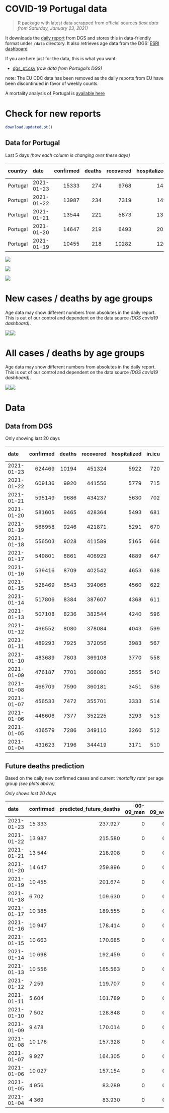COVID-19 Portugal data
================

> R package with latest data scrapped from official sources *(last data
> from Saturday, January 23, 2021)*

It downloads the [daily
report](https://covid19.min-saude.pt/relatorio-de-situacao/) from DGS
and stores this in data-friendly format under `/data` directory. It also
retrieves age data from the DGS’ [ESRI
dashboard](https://covid19.min-saude.pt/ponto-de-situacao-atual-em-portugal/)

If you are here just for the data, this is what you want:

  - [dgs\_pt.csv](raw/master/data/dgs_pt.csv) *(raw data from Portugal’s
    DGS)*

note: The EU CDC data has been removed as the daily reports from EU have
been discontinued in favor of weekly counts.

A mortality analysis of Portugal is [available
here](https://averissimo.github.io/covid19-analysis/mortality.html)

# Check for new reports

``` r
download.updated.pt()
```

## Data for Portugal

Last 5 days *(how each column is changing over these days)*

| country  | date       | confirmed | deaths | recovered | hospitalized | in.icu | confirmed\_m\_00-09 | confirmed\_w\_00-09 | confirmed\_m\_10-19 | confirmed\_w\_10-19 | confirmed\_m\_20-29 | confirmed\_w\_20-29 | confirmed\_m\_30-39 | confirmed\_w\_30-39 | confirmed\_m\_40-49 | confirmed\_w\_40-49 | confirmed\_m\_50-59 | confirmed\_w\_50-59 | confirmed\_m\_60-69 | confirmed\_w\_60-69 | confirmed\_m\_70-79 | confirmed\_w\_70-79 | confirmed\_m\_80+ | confirmed\_w\_80+ | death\_m\_00-09 | death\_w\_00-09 | death\_m\_10-19 | death\_w\_10-19 | death\_m\_20-29 | death\_w\_20-29 | death\_m\_30-39 | death\_w\_30-39 | death\_m\_40-49 | death\_w\_40-49 | death\_m\_50-59 | death\_w\_50-59 | death\_m\_60-69 | death\_w\_60-69 | death\_m\_70-79 | death\_w\_70-79 | death\_m\_80+ | death\_w\_80+ |
| :------- | :--------- | --------: | -----: | --------: | -----------: | -----: | ------------------: | ------------------: | ------------------: | ------------------: | ------------------: | ------------------: | ------------------: | ------------------: | ------------------: | ------------------: | ------------------: | ------------------: | ------------------: | ------------------: | ------------------: | ------------------: | ----------------: | ----------------: | --------------: | --------------: | --------------: | --------------: | --------------: | --------------: | --------------: | --------------: | --------------: | --------------: | --------------: | --------------: | --------------: | --------------: | --------------: | --------------: | ------------: | ------------: |
| Portugal | 2021-01-23 |     15333 |    274 |      9768 |          143 |      5 |                 460 |                 497 |                 835 |                 784 |                 909 |                1013 |                 947 |                1205 |                1213 |                1453 |                1027 |                1336 |                 760 |                 800 |                 465 |                 477 |               397 |               755 |               0 |               0 |               0 |               0 |               0 |               0 |               0 |               0 |               1 |               0 |               7 |               1 |              23 |               6 |              41 |              20 |            82 |            93 |
| Portugal | 2021-01-22 |     13987 |    234 |      7319 |          149 |     13 |                 472 |                 442 |                 783 |                 716 |                 851 |                 962 |                 896 |                1089 |                1075 |                1320 |                 947 |                1159 |                 622 |                 720 |                 404 |                 461 |               350 |               715 |               0 |               0 |               0 |               0 |               0 |               0 |               0 |               0 |               1 |               0 |               1 |               0 |              12 |               4 |              36 |              17 |            76 |            87 |
| Portugal | 2021-01-21 |     13544 |    221 |      5873 |          137 |     21 |                 445 |                 429 |                 756 |                 703 |                 783 |                 885 |                 835 |                1016 |                1039 |                1353 |                 911 |                1143 |                 638 |                 704 |                 403 |                 423 |               402 |               671 |               0 |               0 |               0 |               0 |               0 |               0 |               0 |               1 |               1 |               0 |               7 |               1 |              14 |               5 |              28 |              19 |            59 |            86 |
| Portugal | 2021-01-20 |     14647 |    219 |      6493 |          202 |     11 |                 423 |                 394 |                 741 |                 707 |                 847 |                 962 |                 926 |                1205 |                1120 |                1433 |                 958 |                1203 |                 685 |                 743 |                 464 |                 526 |               472 |               837 |               0 |               0 |               0 |               0 |               1 |               0 |               1 |               0 |               2 |               1 |               4 |               1 |              13 |               4 |              22 |              23 |            74 |            73 |
| Portugal | 2021-01-19 |     10455 |    218 |     10282 |          126 |      6 |                 253 |                 278 |                 458 |                 434 |                 602 |                 697 |                 637 |                 820 |                 809 |                 998 |                 686 |                 901 |                 563 |                 543 |                 349 |                 352 |               324 |               748 |               0 |               0 |               0 |               0 |               0 |               0 |               2 |               0 |               0 |               0 |               4 |               3 |              11 |               5 |              32 |              10 |            62 |            89 |

![](README_files/figure-gfm/totals-1.svg)<!-- -->

![](README_files/figure-gfm/differential-1.svg)<!-- -->

![](README_files/figure-gfm/differential_7days-1.svg)<!-- -->

# New cases / deaths by age groups

Age data may show different numbers from absolutes in the daily report.
This is out of our control and dependent on the data source *(DGS
covid19 dashboard)*.

![](README_files/figure-gfm/new_cases_deaths-1.svg)<!-- -->![](README_files/figure-gfm/new_cases_deaths-2.svg)<!-- -->

# All cases / deaths by age groups

Age data may show different numbers from absolutes in the daily report.
This is out of our control and dependent on the data source *(DGS
covid19 dashboard)*.

![](README_files/figure-gfm/total_cases_deaths-1.svg)<!-- -->![](README_files/figure-gfm/total_cases_deaths-2.svg)<!-- -->

# Data

## Data from DGS

Only showing last 20 days

| date       | confirmed | deaths | recovered | hospitalized | in.icu | confirmed\_m\_00-09 | confirmed\_w\_00-09 | confirmed\_m\_10-19 | confirmed\_w\_10-19 | confirmed\_m\_20-29 | confirmed\_w\_20-29 | confirmed\_m\_30-39 | confirmed\_w\_30-39 | confirmed\_m\_40-49 | confirmed\_w\_40-49 | confirmed\_m\_50-59 | confirmed\_w\_50-59 | confirmed\_m\_60-69 | confirmed\_w\_60-69 | confirmed\_m\_70-79 | confirmed\_w\_70-79 | confirmed\_m\_80+ | confirmed\_w\_80+ | death\_m\_00-09 | death\_w\_00-09 | death\_m\_10-19 | death\_w\_10-19 | death\_m\_20-29 | death\_w\_20-29 | death\_m\_30-39 | death\_w\_30-39 | death\_m\_40-49 | death\_w\_40-49 | death\_m\_50-59 | death\_w\_50-59 | death\_m\_60-69 | death\_w\_60-69 | death\_m\_70-79 | death\_w\_70-79 | death\_m\_80+ | death\_w\_80+ |
| :--------- | --------: | -----: | --------: | -----------: | -----: | ------------------: | ------------------: | ------------------: | ------------------: | ------------------: | ------------------: | ------------------: | ------------------: | ------------------: | ------------------: | ------------------: | ------------------: | ------------------: | ------------------: | ------------------: | ------------------: | ----------------: | ----------------: | --------------: | --------------: | --------------: | --------------: | --------------: | --------------: | --------------: | --------------: | --------------: | --------------: | --------------: | --------------: | --------------: | --------------: | --------------: | --------------: | ------------: | ------------: |
| 2021-01-23 |    624469 |  10194 |    451324 |         5922 |    720 |               17185 |               16581 |               28831 |               29212 |               43160 |               49364 |               41564 |               50100 |               45443 |               58379 |               40036 |               51755 |               29612 |               31920 |               18885 |               21291 |             16771 |             34189 |               0 |               1 |               1 |               1 |               5 |               3 |              12 |              12 |              59 |              29 |             191 |              74 |             610 |             244 |            1318 |             771 |          3117 |          3746 |
| 2021-01-22 |    609136 |   9920 |    441556 |         5779 |    715 |               16725 |               16084 |               27996 |               28428 |               42251 |               48351 |               40617 |               48895 |               44230 |               56926 |               39009 |               50419 |               28852 |               31120 |               18420 |               20814 |             16374 |             33434 |               0 |               1 |               1 |               1 |               5 |               3 |              12 |              12 |              58 |              29 |             184 |              73 |             587 |             238 |            1277 |             751 |          3035 |          3653 |
| 2021-01-21 |    595149 |   9686 |    434237 |         5630 |    702 |               16253 |               15642 |               27213 |               27712 |               41400 |               47389 |               39721 |               47806 |               43155 |               55606 |               38062 |               49260 |               28230 |               30400 |               18016 |               20353 |             16024 |             32719 |               0 |               1 |               1 |               1 |               5 |               3 |              12 |              12 |              57 |              29 |             183 |              73 |             575 |             234 |            1241 |             734 |          2959 |          3566 |
| 2021-01-20 |    581605 |   9465 |    428364 |         5493 |    681 |               15808 |               15213 |               26457 |               27009 |               40617 |               46504 |               38886 |               46790 |               42116 |               54253 |               37151 |               48117 |               27592 |               29696 |               17613 |               19930 |             15622 |             32048 |               0 |               1 |               1 |               1 |               5 |               3 |              12 |              11 |              56 |              29 |             176 |              72 |             561 |             229 |            1213 |             715 |          2900 |          3480 |
| 2021-01-19 |    566958 |   9246 |    421871 |         5291 |    670 |               15385 |               14819 |               25716 |               26302 |               39770 |               45542 |               37960 |               45585 |               40996 |               52820 |               36193 |               46914 |               26907 |               28953 |               17149 |               19404 |             15150 |             31211 |               0 |               1 |               1 |               1 |               4 |               3 |              11 |              11 |              54 |              28 |             172 |              71 |             548 |             225 |            1191 |             692 |          2826 |          3407 |
| 2021-01-18 |    556503 |   9028 |    411589 |         5165 |    664 |               15132 |               14541 |               25258 |               25868 |               39168 |               44845 |               37323 |               44765 |               40187 |               51822 |               35507 |               46013 |               26344 |               28410 |               16800 |               19052 |             14826 |             30463 |               0 |               1 |               1 |               1 |               4 |               3 |               9 |              11 |              54 |              28 |             168 |              68 |             537 |             220 |            1159 |             682 |          2764 |          3318 |
| 2021-01-17 |    549801 |   8861 |    406929 |         4889 |    647 |               14909 |               14318 |               24887 |               25534 |               38737 |               44378 |               36904 |               44231 |               39693 |               51206 |               35806 |               45499 |               26002 |               28072 |               16579 |               18838 |             14640 |             30109 |               0 |               1 |               1 |               1 |               3 |               3 |               9 |               9 |              54 |              27 |             167 |              66 |             530 |             215 |            1142 |             677 |          2702 |          3254 |
| 2021-01-16 |    539416 |   8709 |    402542 |         4653 |    638 |               14546 |               13994 |               24342 |               24994 |               38146 |               43649 |               36284 |               43486 |               38925 |               50221 |               34496 |               44686 |               25519 |               27481 |               16252 |               18511 |             14349 |             29407 |               0 |               1 |               1 |               1 |               3 |               3 |               9 |               8 |              54 |              27 |             165 |              65 |             524 |             212 |            1116 |             664 |          2654 |          3202 |
| 2021-01-15 |    528469 |   8543 |    394065 |         4560 |    622 |               14197 |               13662 |               23749 |               24359 |               37445 |               42867 |               35633 |               42656 |               38109 |               49193 |               33768 |               43779 |               25013 |               26959 |               15889 |               18129 |             14050 |             28838 |               0 |               1 |               1 |               1 |               3 |               3 |               9 |               7 |              53 |              27 |             160 |              65 |             211 |             209 |            1096 |             649 |          2602 |          3146 |
| 2021-01-14 |    517806 |   8384 |    387607 |         4368 |    611 |               13843 |               13321 |               23240 |               23790 |               36694 |               42134 |               34952 |               41868 |               37333 |               48183 |               33046 |               42892 |               24526 |               26465 |               15540 |               17753 |             13774 |             28283 |               0 |               1 |               1 |               1 |               3 |               3 |               9 |               7 |              52 |              27 |             157 |              65 |             504 |             203 |            1074 |             638 |          2560 |          3079 |
| 2021-01-13 |    507108 |   8236 |    382544 |         4240 |    596 |               13524 |               12998 |               22723 |               23308 |               36004 |               41364 |               34299 |               41072 |               36554 |               47163 |               32376 |               41999 |               23978 |               25933 |               15208 |               17353 |             13428 |             27657 |               0 |               1 |               1 |               1 |               3 |               3 |               9 |               7 |              49 |              26 |             155 |              64 |             490 |             197 |            1060 |             618 |          2522 |          3030 |
| 2021-01-12 |    496552 |   8080 |    378084 |         4043 |    599 |               13225 |               12699 |               22215 |               22816 |               35334 |               40545 |               33562 |               40252 |               35833 |               46145 |               31709 |               41096 |               23419 |               25372 |               14899 |               16989 |             13169 |             27106 |               0 |               1 |               1 |               1 |               3 |               3 |               8 |               7 |              47 |              26 |             151 |              63 |             480 |             195 |            1048 |             609 |          2465 |          2972 |
| 2021-01-11 |    489293 |   7925 |    372056 |         3983 |    567 |               13047 |               12551 |               21875 |               22477 |               34851 |               39947 |               33094 |               39700 |               35330 |               45504 |               31217 |               40522 |               23007 |               24937 |               14644 |               16701 |             12974 |             26751 |               0 |               1 |               1 |               1 |               3 |               3 |               8 |               7 |              46 |              26 |             147 |              63 |             469 |             189 |            1035 |             597 |          2422 |          2907 |
| 2021-01-10 |    483689 |   7803 |    369108 |         3770 |    558 |               12880 |               12414 |               21620 |               22205 |               34458 |               39500 |               32757 |               39266 |               34935 |               45014 |               30872 |               40073 |               22735 |               24621 |               14479 |               16506 |             12802 |             26387 |               0 |               1 |               1 |               1 |               3 |               3 |               8 |               7 |              45 |              26 |             145 |              63 |             459 |             185 |            1018 |             583 |          2392 |          2863 |
| 2021-01-09 |    476187 |   7701 |    366080 |         3555 |    540 |               12647 |               12217 |               21262 |               21849 |               33921 |               38926 |               32264 |               38695 |               34407 |               44397 |               30384 |               39470 |               22375 |               24202 |               14251 |               16237 |             12611 |             25908 |               0 |               1 |               1 |               1 |               3 |               3 |               8 |               7 |              44 |              26 |             144 |              61 |             455 |             183 |            1001 |             577 |          2358 |          2828 |
| 2021-01-08 |    466709 |   7590 |    360181 |         3451 |    536 |               12415 |               11994 |               20815 |               21370 |               33240 |               38182 |               31634 |               37996 |               33764 |               43539 |               29790 |               38746 |               21907 |               23678 |               13945 |               15886 |             12330 |             25320 |               0 |               1 |               1 |               1 |               3 |               3 |               8 |               7 |              44 |              24 |             143 |              60 |             447 |             179 |             982 |             569 |          2328 |          2790 |
| 2021-01-07 |    456533 |   7472 |    355701 |         3333 |    514 |               12156 |               11738 |               20316 |               20856 |               32460 |               37329 |               30926 |               37213 |               33050 |               42658 |               29139 |               37923 |               21406 |               23143 |               13666 |               15529 |             12089 |             24777 |               0 |               1 |               1 |               1 |               3 |               3 |               8 |               7 |              41 |              22 |             141 |              58 |             441 |             179 |             963 |             563 |          2294 |          2746 |
| 2021-01-06 |    446606 |   7377 |    352225 |         3293 |    513 |               11918 |               11504 |               19820 |               20354 |               31750 |               36512 |               30272 |               36412 |               32352 |               41737 |               28524 |               37106 |               20951 |               22640 |               13405 |               15167 |             11806 |             24219 |               0 |               1 |               1 |               1 |               3 |               3 |               8 |               7 |              40 |              22 |             139 |              58 |             437 |             178 |             945 |             556 |          2270 |          2708 |
| 2021-01-05 |    436579 |   7286 |    349110 |         3260 |    512 |               11692 |               11243 |               19328 |               19859 |               31047 |               35629 |               29582 |               35586 |               31602 |               40871 |               27885 |               36277 |               20476 |               22131 |               13118 |               14844 |             11530 |             23724 |               0 |               1 |               1 |               1 |               3 |               3 |               8 |               7 |              40 |              22 |             138 |              58 |             432 |             173 |             927 |             551 |          2244 |          2677 |
| 2021-01-04 |    431623 |   7196 |    344419 |         3171 |    510 |               11594 |               11141 |               19143 |               19632 |               30732 |               35217 |               29244 |               35167 |               31218 |               40379 |               27568 |               35874 |               20247 |               21851 |               12942 |               14666 |             11386 |             23470 |               0 |               1 |               1 |               1 |               3 |               3 |               8 |               6 |              40 |              22 |             136 |              56 |             425 |             166 |             917 |             549 |          2218 |          2644 |

## Future deaths prediction

Based on the daily new confirmed cases and current *‘mortality rate’*
per age group *(see plots above)*

*Only shows last 20 days*

| date       | confirmed | predicted\_future\_deaths | 00-09\_men | 00-09\_women | 10-19\_men | 10-19\_women | 20-29\_men | 20-29\_women | 30-39\_men | 30-39\_women | 40-49\_men | 40-49\_women | 50-59\_men | 50-59\_women | 60-69\_men | 60-69\_women | 70-79\_men | 70-79\_women | 80+\_men | 80+\_women |
| :--------- | :-------- | ------------------------: | ---------: | -----------: | ---------: | -----------: | ---------: | -----------: | ---------: | -----------: | ---------: | -----------: | ---------: | -----------: | ---------: | -----------: | ---------: | -----------: | -------: | ---------: |
| 2021-01-23 | 15 333    |                   237.927 |          0 |        0.030 |      0.029 |        0.027 |      0.105 |        0.062 |      0.273 |        0.289 |      1.575 |        0.722 |      4.900 |        1.910 |     15.656 |        6.115 |     32.453 |       17.273 |   73.785 |     82.723 |
| 2021-01-22 | 13 987    |                   215.580 |          0 |        0.027 |      0.027 |        0.025 |      0.099 |        0.058 |      0.259 |        0.261 |      1.396 |        0.656 |      4.518 |        1.657 |     12.813 |        5.504 |     28.195 |       16.694 |   65.050 |     78.341 |
| 2021-01-21 | 13 544    |                   218.908 |          0 |        0.026 |      0.026 |        0.024 |      0.091 |        0.054 |      0.241 |        0.243 |      1.349 |        0.672 |      4.346 |        1.634 |     13.143 |        5.381 |     28.126 |       15.318 |   74.714 |     73.520 |
| 2021-01-20 | 14 647    |                   259.896 |          0 |        0.024 |      0.026 |        0.024 |      0.098 |        0.058 |      0.267 |        0.289 |      1.454 |        0.712 |      4.570 |        1.720 |     14.111 |        5.680 |     32.383 |       19.048 |   87.724 |     91.708 |
| 2021-01-19 | 10 455    |                   201.674 |          0 |        0.017 |      0.016 |        0.015 |      0.070 |        0.042 |      0.184 |        0.196 |      1.050 |        0.496 |      3.273 |        1.288 |     11.598 |        4.151 |     24.357 |       12.747 |   60.218 |     81.956 |
| 2021-01-18 | 6 702     |                   109.630 |          0 |        0.013 |      0.013 |        0.011 |      0.050 |        0.028 |      0.121 |        0.128 |      0.641 |        0.306 |      1.426 |        0.735 |      7.045 |        2.584 |     15.424 |        7.749 |   34.569 |     38.787 |
| 2021-01-17 | 10 385    |                   189.555 |          0 |        0.020 |      0.019 |        0.018 |      0.068 |        0.044 |      0.179 |        0.178 |      0.997 |        0.489 |      6.250 |        1.162 |      9.950 |        4.518 |     22.822 |       11.841 |   54.084 |     76.916 |
| 2021-01-16 | 10 947    |                   178.414 |          0 |        0.020 |      0.021 |        0.022 |      0.081 |        0.048 |      0.188 |        0.199 |      1.059 |        0.511 |      3.473 |        1.297 |     10.423 |        3.990 |     25.334 |       13.833 |   55.571 |     62.344 |
| 2021-01-15 | 10 663    |                   170.685 |          0 |        0.021 |      0.018 |        0.019 |      0.087 |        0.045 |      0.197 |        0.189 |      1.008 |        0.502 |      3.444 |        1.268 |     10.032 |        3.776 |     24.357 |       13.616 |   51.296 |     60.810 |
| 2021-01-14 | 10 698    |                   192.459 |          0 |        0.019 |      0.018 |        0.017 |      0.080 |        0.047 |      0.189 |        0.191 |      1.011 |        0.507 |      3.196 |        1.277 |     11.289 |        4.067 |     23.171 |       14.485 |   64.306 |     68.589 |
| 2021-01-13 | 10 556    |                   165.563 |          0 |        0.018 |      0.018 |        0.017 |      0.078 |        0.050 |      0.213 |        0.196 |      0.936 |        0.506 |      3.182 |        1.291 |     11.515 |        4.288 |     21.565 |       13.181 |   48.137 |     60.372 |
| 2021-01-12 | 7 259     |                   119.707 |          0 |        0.009 |      0.012 |        0.012 |      0.056 |        0.036 |      0.135 |        0.132 |      0.653 |        0.318 |      2.347 |        0.821 |      8.487 |        3.325 |     17.797 |       10.429 |   36.242 |     38.896 |
| 2021-01-11 | 5 604     |                   101.789 |          0 |        0.008 |      0.009 |        0.009 |      0.046 |        0.027 |      0.097 |        0.104 |      0.513 |        0.243 |      1.646 |        0.642 |      5.603 |        2.416 |     11.515 |        7.061 |   31.967 |     39.883 |
| 2021-01-10 | 7 502     |                   128.848 |          0 |        0.012 |      0.012 |        0.012 |      0.062 |        0.035 |      0.142 |        0.137 |      0.686 |        0.306 |      2.328 |        0.862 |      7.416 |        3.203 |     15.912 |        9.741 |   35.499 |     52.483 |
| 2021-01-09 | 9 478     |                   170.014 |          0 |        0.013 |      0.016 |        0.016 |      0.079 |        0.045 |      0.182 |        0.167 |      0.835 |        0.426 |      2.834 |        1.035 |      9.641 |        4.006 |     21.356 |       12.711 |   52.226 |     64.426 |
| 2021-01-08 | 10 176    |                   157.328 |          0 |        0.015 |      0.017 |        0.018 |      0.090 |        0.052 |      0.204 |        0.188 |      0.927 |        0.438 |      3.106 |        1.177 |     10.320 |        4.090 |     19.472 |       12.928 |   44.791 |     59.495 |
| 2021-01-07 | 9 927     |                   164.305 |          0 |        0.014 |      0.017 |        0.017 |      0.082 |        0.050 |      0.189 |        0.192 |      0.906 |        0.458 |      2.934 |        1.168 |      9.373 |        3.845 |     18.215 |       13.109 |   52.597 |     61.139 |
| 2021-01-06 | 10 027    |                   157.154 |          0 |        0.016 |      0.017 |        0.017 |      0.081 |        0.054 |      0.199 |        0.198 |      0.974 |        0.430 |      3.048 |        1.185 |      9.785 |        3.891 |     20.030 |       11.697 |   51.296 |     54.236 |
| 2021-01-05 | 4 956     |                    83.289 |          0 |        0.006 |      0.006 |        0.008 |      0.036 |        0.025 |      0.098 |        0.100 |      0.499 |        0.244 |      1.512 |        0.576 |      4.717 |        2.140 |     12.283 |        6.446 |   26.763 |     27.830 |
| 2021-01-04 | 4 369     |                    83.930 |          0 |        0.006 |      0.006 |        0.006 |      0.030 |        0.020 |      0.082 |        0.081 |      0.447 |        0.189 |      1.360 |        0.519 |      4.779 |        1.689 |     11.655 |        5.685 |   27.135 |     30.241 |
